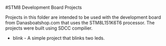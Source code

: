 #STM8 Development Board Projects

Projects in this folder are intended to be used with the development board from Danasboatshop.com that uses the STM8L151K6T6 processor.  The projects were built using SDCC compilier.

* blink - A simple project that blinks two leds.

